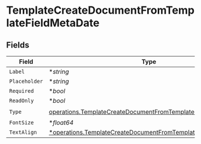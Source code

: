 # TemplateCreateDocumentFromTemplateFieldMetaDate


## Fields

| Field                                                                                                                                            | Type                                                                                                                                             | Required                                                                                                                                         | Description                                                                                                                                      |
| ------------------------------------------------------------------------------------------------------------------------------------------------ | ------------------------------------------------------------------------------------------------------------------------------------------------ | ------------------------------------------------------------------------------------------------------------------------------------------------ | ------------------------------------------------------------------------------------------------------------------------------------------------ |
| `Label`                                                                                                                                          | **string*                                                                                                                                        | :heavy_minus_sign:                                                                                                                               | N/A                                                                                                                                              |
| `Placeholder`                                                                                                                                    | **string*                                                                                                                                        | :heavy_minus_sign:                                                                                                                               | N/A                                                                                                                                              |
| `Required`                                                                                                                                       | **bool*                                                                                                                                          | :heavy_minus_sign:                                                                                                                               | N/A                                                                                                                                              |
| `ReadOnly`                                                                                                                                       | **bool*                                                                                                                                          | :heavy_minus_sign:                                                                                                                               | N/A                                                                                                                                              |
| `Type`                                                                                                                                           | [operations.TemplateCreateDocumentFromTemplateFieldMetaTypeDate](../../models/operations/templatecreatedocumentfromtemplatefieldmetatypedate.md) | :heavy_check_mark:                                                                                                                               | N/A                                                                                                                                              |
| `FontSize`                                                                                                                                       | **float64*                                                                                                                                       | :heavy_minus_sign:                                                                                                                               | N/A                                                                                                                                              |
| `TextAlign`                                                                                                                                      | [*operations.TemplateCreateDocumentFromTemplateTextAlign4](../../models/operations/templatecreatedocumentfromtemplatetextalign4.md)              | :heavy_minus_sign:                                                                                                                               | N/A                                                                                                                                              |